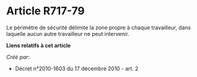 # Article R717-79

Le périmètre de sécurité délimite la zone propre à chaque travailleur, dans laquelle aucun autre travailleur ne peut
intervenir.

**Liens relatifs à cet article**

_Créé par_:

  - Décret n°2010-1603 du 17 décembre 2010 - art. 2

